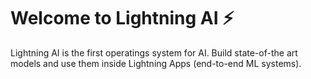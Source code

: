 # Welcome to Lightning AI ⚡

Lightning AI is the first operatings system for AI. Build state-of-the art models and use them inside Lightning Apps (end-to-end ML systems).
